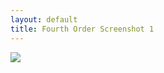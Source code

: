 ```yaml
---
layout: default
title: Fourth Order Screenshot 1
---
```

![](/assets/fourth-assets/screenshot1.png)
